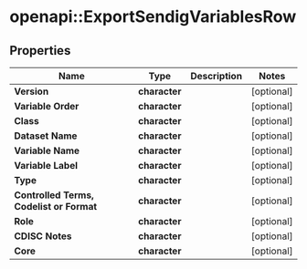 # openapi::ExportSendigVariablesRow


## Properties
Name | Type | Description | Notes
------------ | ------------- | ------------- | -------------
**Version** | **character** |  | [optional] 
**Variable Order** | **character** |  | [optional] 
**Class** | **character** |  | [optional] 
**Dataset Name** | **character** |  | [optional] 
**Variable Name** | **character** |  | [optional] 
**Variable Label** | **character** |  | [optional] 
**Type** | **character** |  | [optional] 
**Controlled Terms, Codelist or Format** | **character** |  | [optional] 
**Role** | **character** |  | [optional] 
**CDISC Notes** | **character** |  | [optional] 
**Core** | **character** |  | [optional] 


